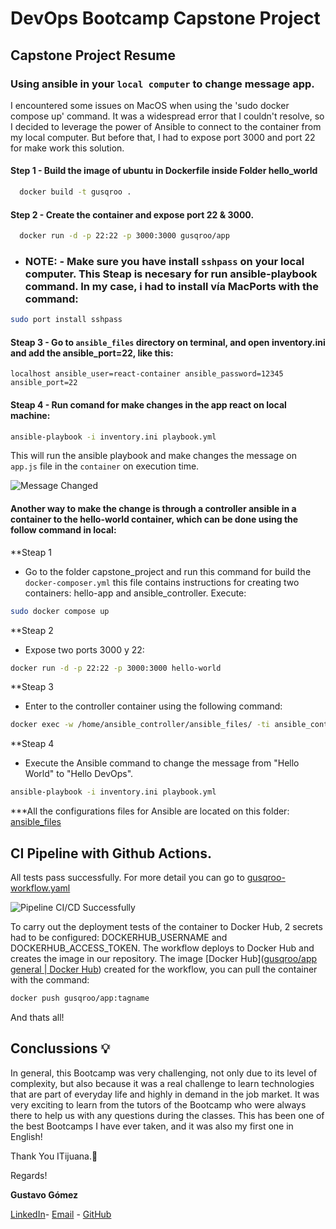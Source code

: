 # DevOps Bootcamp Capstone Project

## Capstone Project Resume 

### Using ansible in your `local computer` to change message app.
 I encountered some issues on MacOS when using the 'sudo docker compose up' command. It was a widespread error that I couldn't resolve, so I decided to leverage the power of Ansible to connect to the container from my local computer. But before that, I had to expose port 3000 and port 22 for make work this solution.

#### Step 1 - Build the image of ubuntu in Dockerfile inside Folder hello_world

```sh
  docker build -t gusqroo .
```
#### Step 2 - Create the container and expose port 22 & 3000.
```sh
  docker run -d -p 22:22 -p 3000:3000 gusqroo/app
```
 - ### NOTE: - Make sure you have install `sshpass` on your local computer. This Steap is necesary for run ansible-playbook command. In my case, i had to install vía **MacPorts** with the command:
 ```sh
sudo port install sshpass
```
#### Steap 3 - Go to  `ansible_files` directory on terminal, and open inventory.ini and add the ansible_port=22, like this:    
  ```[target1]
  localhost ansible_user=react-container ansible_password=12345 ansible_port=22
  ```
#### Steap 4 - Run comand for make changes in the app react on local machine:  

```sh
ansible-playbook -i inventory.ini playbook.yml
```
This will run the ansible playbook and make changes the message on `app.js` file in the `container` on execution time.

![Message Changed](https://i.ibb.co/JQMqHVY/Captura-de-Pantalla-2023-04-13-a-la-s-19-11-33.png)

#### Another way to make the change is through a controller ansible in a container to the hello-world container, which can be done using the follow command in local:
**Steap 1
- Go to the folder capstone_project and run this command for build the `docker-composer.yml` this file contains instructions for creating two containers: hello-app and ansible_controller. Execute:
```sh
sudo docker compose up
```
**Steap 2
- Expose two ports 3000 y 22:
```sh
docker run -d -p 22:22 -p 3000:3000 hello-world
```
**Steap 3
- Enter to the controller container using the following command:
```sh
docker exec -w /home/ansible_controller/ansible_files/ -ti ansible_controller bash
```
**Steap 4
- Execute the Ansible command to change the message from "Hello World" to "Hello DevOps".
```sh
ansible-playbook -i inventory.ini playbook.yml
```
***All the configurations files for Ansible are located on this folder: 
[ansible_files](https://github.com/gusqroo/DevOps/tree/gusqroo/capstone_project/ansible/ansible_files)

## CI Pipeline with Github Actions.

All tests pass successfully. For more detail you can go to [gusqroo-workflow.yaml](https://github.com/gusqroo/DevOps/blob/gusqroo/.github/workflows/gusqroo-workflow.yaml "gusqroo-workflow.yaml")

![Pipeline CI/CD Successfully](https://i.ibb.co/9NfrzgK/Test-Deploy.png)

To carry out the deployment tests of the container to Docker Hub, 2 secrets had to be configured: DOCKERHUB_USERNAME and DOCKERHUB_ACCESS_TOKEN. 
The workflow deploys to Docker Hub and creates the image in our repository.
The image [Docker Hub]([gusqroo/app general | Docker Hub](https://hub.docker.com/repository/docker/gusqroo/app/general)) created for the workflow, you can pull the container with the command: 
```sh
docker push gusqroo/app:tagname
```

And thats all!

## Conclussions 💡

In general, this Bootcamp was very challenging, not only due to its level of complexity, but also because it was a real challenge to learn technologies that are part of everyday life and highly in demand in the job market. It was very exciting to learn from the tutors of the Bootcamp who were always there to help us with any questions during the classes.  This has been one of the best Bootcamps I have ever taken, and it was also my first one in English!

Thank You ITijuana.🤘

Regards!

**Gustavo Gómez** 

[LinkedIn](https://www.linkedin.com/in/gusqroo/)- [Email](mailto:gusqroo@gmail.com) - [GitHub](https://github.com/gusqroo) 

